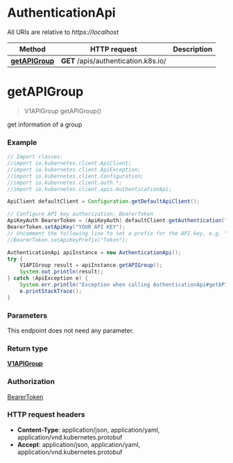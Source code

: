 # AuthenticationApi

All URIs are relative to *https://localhost*

Method | HTTP request | Description
------------- | ------------- | -------------
[**getAPIGroup**](AuthenticationApi.md#getAPIGroup) | **GET** /apis/authentication.k8s.io/ | 


<a name="getAPIGroup"></a>
# **getAPIGroup**
> V1APIGroup getAPIGroup()



get information of a group

### Example
```java
// Import classes:
//import io.kubernetes.client.ApiClient;
//import io.kubernetes.client.ApiException;
//import io.kubernetes.client.Configuration;
//import io.kubernetes.client.auth.*;
//import io.kubernetes.client.apis.AuthenticationApi;

ApiClient defaultClient = Configuration.getDefaultApiClient();

// Configure API key authorization: BearerToken
ApiKeyAuth BearerToken = (ApiKeyAuth) defaultClient.getAuthentication("BearerToken");
BearerToken.setApiKey("YOUR API KEY");
// Uncomment the following line to set a prefix for the API key, e.g. "Token" (defaults to null)
//BearerToken.setApiKeyPrefix("Token");

AuthenticationApi apiInstance = new AuthenticationApi();
try {
    V1APIGroup result = apiInstance.getAPIGroup();
    System.out.println(result);
} catch (ApiException e) {
    System.err.println("Exception when calling AuthenticationApi#getAPIGroup");
    e.printStackTrace();
}
```

### Parameters
This endpoint does not need any parameter.

### Return type

[**V1APIGroup**](V1APIGroup.md)

### Authorization

[BearerToken](../README.md#BearerToken)

### HTTP request headers

 - **Content-Type**: application/json, application/yaml, application/vnd.kubernetes.protobuf
 - **Accept**: application/json, application/yaml, application/vnd.kubernetes.protobuf

